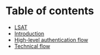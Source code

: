 # Table of contents

* [LSAT](README.md)
* [Introduction](introduction.md)
* [High-level authentication flow](authentication-flow.md)
* [Technical flow](technical-flow.md)

